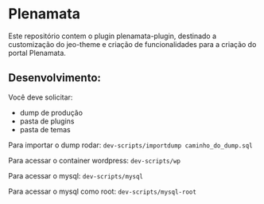 # Plenamata
Este repositório contem o plugin plenamata-plugin, destinado a customização do jeo-theme e criação de funcionalidades para a criação do portal Plenamata.

## Desenvolvimento:
Você deve solicitar:
- dump de produção
- pasta de plugins
- pasta de temas

Para importar o dump rodar:
```dev-scripts/importdump caminho_do_dump.sql```

Para acessar o container wordpress:
```dev-scripts/wp```

Para acessar o mysql:
```dev-scripts/mysql```


Para acessar o mysql como root:
```dev-scripts/mysql-root```